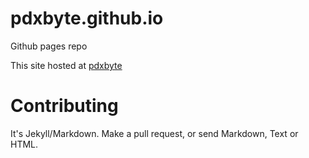 pdxbyte.github.io
=================

Github pages repo

This site hosted at [pdxbyte](pdxbyte.org)

# Contributing
It's Jekyll/Markdown. Make a pull request, or send Markdown, Text or HTML.
